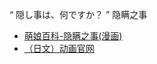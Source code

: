 “  隠し事は、何ですか？  ”
隐瞒之事
- [萌娘百科-隐瞒之事(漫画)](https://zh.moegirl.org.cn/%E9%9A%90%E7%9E%92%E4%B9%8B%E4%BA%8B(%E6%BC%AB%E7%94%BB))
- [（日文）动画官网](https://kakushigoto-anime.com/)
